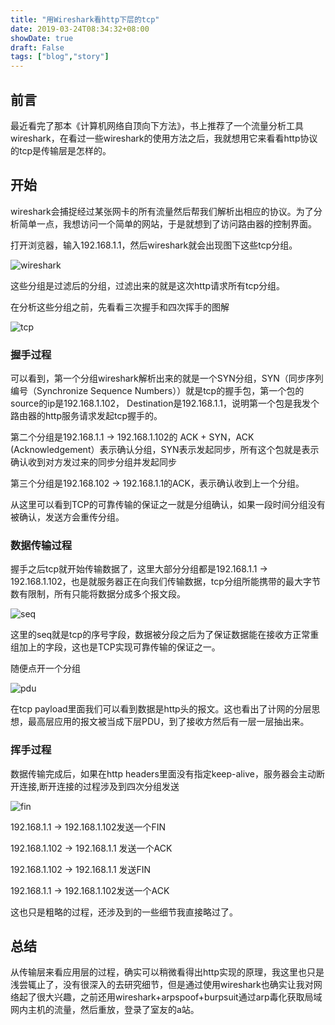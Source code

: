 ```yaml
---
title: "用Wireshark看http下层的tcp"
date: 2019-03-24T08:34:32+08:00
showDate: true
draft: False
tags: ["blog","story"]
---
```


## 前言

最近看完了那本《计算机网络自顶向下方法》，书上推荐了一个流量分析工具wireshark，在看过一些wireshark的使用方法之后，我就想用它来看看http协议的tcp是传输层是怎样的。

## 开始

wireshark会捕捉经过某张网卡的所有流量然后帮我们解析出相应的协议。为了分析简单一点，我想访问一个简单的网站，于是就想到了访问路由器的控制界面。

打开浏览器，输入192.168.1.1，然后wireshark就会出现图下这些tcp分组。

![wireshark](./wireshark.png)

这些分组是过滤后的分组，过滤出来的就是这次http请求所有tcp分组。

在分析这些分组之前，先看看三次握手和四次挥手的图解

![tcp](./tcp.jpg)

### 握手过程

可以看到，第一个分组wireshark解析出来的就是一个SYN分组，SYN（同步序列编号（Synchronize Sequence Numbers））就是tcp的握手包，第一个包的source的ip是192.168.1.102， Destination是192.168.1.1，说明第一个包是我发个路由器的http服务请求发起tcp握手的。

第二个分组是192.168.1.1 -> 192.168.1.102的 ACK + SYN，ACK (Acknowledgement）表示确认分组，SYN表示发起同步，所有这个包就是表示确认收到对方发过来的同步分组并发起同步

第三个分组是192.168.102 -> 192.168.1.1的ACK，表示确认收到上一个分组。

从这里可以看到TCP的可靠传输的保证之一就是分组确认，如果一段时间分组没有被确认，发送方会重传分组。

### 数据传输过程

握手之后tcp就开始传输数据了，这里大部分分组都是192.168.1.1 -> 192.168.1.102，也是就服务器正在向我们传输数据，tcp分组所能携带的最大字节数有限制，所有只能将数据分成多个报文段。

![seq](./seq.png)

这里的seq就是tcp的序号字段，数据被分段之后为了保证数据能在接收方正常重组加上的字段，这也是TCP实现可靠传输的保证之一。

随便点开一个分组

![pdu](./pdu.png)

在tcp payload里面我们可以看到数据是http头的报文。这也看出了计网的分层思想，最高层应用的报文被当成下层PDU，到了接收方然后有一层一层抽出来。

### 挥手过程

数据传输完成后，如果在http headers里面没有指定keep-alive，服务器会主动断开连接,断开连接的过程涉及到四次分组发送

![fin](fin.png)

192.168.1.1 -> 192.168.1.102发送一个FIN

192.168.1.102 -> 192.168.1.1 发送一个ACK

192.168.1.102 -> 192.168.1.1 发送FIN

192.168.1.1 -> 192.168.1.102发送一个ACK

这也只是粗略的过程，还涉及到的一些细节我直接略过了。

## 总结

从传输层来看应用层的过程，确实可以稍微看得出http实现的原理，我这里也只是浅尝辄止了，没有很深入的去研究细节，但是通过使用wireshark也确实让我对网络起了很大兴趣，之前还用wireshark+arpspoof+burpsuit通过arp毒化获取局域网内主机的流量，然后重放，登录了室友的a站。


